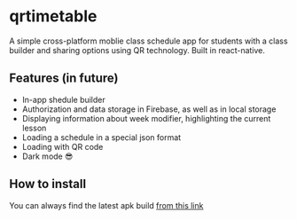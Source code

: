 # qrtimetable
A simple cross-platform moblie class schedule app for students with a class builder and sharing options using QR technology. 
Built in react-native.

## Features (in future)
- In-app shedule builder
- Authorization and data storage in Firebase, as well as in local storage
- Displaying information about week modifier, highlighting the current lesson
- Loading a schedule in a special json format
- Loading with QR code
- Dark mode :sunglasses:

## How to install
You can always find the latest apk build  <a href="https://github.com/warhome/qrtimetable/raw/master/android/app/build/outputs/apk/release/app-release.apk">from this link</a>

